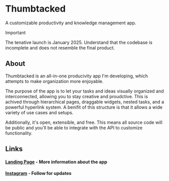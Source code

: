 # Thumbtacked

A customizable productivity and knowledge management app.

> [!IMPORTANT]
> The tenative launch is January 2025. Understand that the codebase is incomplete and does not resemble the final product.

## About

Thumbtacked is an all-in-one producivity app I'm developing, which attempts to make organization more enjoyable.

The purpose of the app is to let your tasks and ideas visually organized and interconnected, allowing you to stay creative and proudctive. This is achived through hierarchical pages, draggable widgets, nested tasks, and a powerful hyperlink system. A benifit of this structure is that it allows a wide variety of use cases and setups.

Additionally, it's open, extensible, and free. This means all source code will be public and you'll be able to integrate with the API to customize functionality.

## Links

#### [Landing Page](https://thumbtacked.app) - **More information about the app**

#### [Instagram](https://instagram.com/thumbtacked.app) - **Follow for updates**
